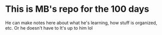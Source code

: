 # This is MB's repo for the 100 days
He can make notes here about what he's learning, how stuff is organized, etc.
Or he doesn't have to
It's up to him lol
